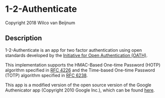 1-2-Authenticate
================
Copyright 2018 Wilco van Beijnum

Description
-----------
1-2-Authenticate is an app for two factor authentication using open standards developed by
the [Initiative for Open Authentication (OATH)](http://www.openauthentication.org/).

This implementation supports the HMAC-Based One-time Password (HOTP) algorithm
specified in [RFC 4226](https://tools.ietf.org/html/rfc4226) and the Time-based
One-time Password (TOTP) algorithm specified in [RFC 6238](https://tools.ietf.org/html/rfc6238).

This app is a modified version of the open source version of the Google Authenicator app (Copyright 2010 Google Inc.), which can be found [here](https://github.com/google/google-authenticator-android).
